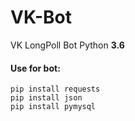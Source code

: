 # VK-Bot

VK LongPoll Bot Python **3.6**

#### Use for bot: ####
```
pip install requests
pip install json
pip install pymysql
```
